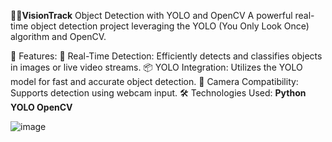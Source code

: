 🕵️‍♂️**VisionTrack**
Object Detection with YOLO and OpenCV
A powerful real-time object detection project leveraging the YOLO (You Only Look Once) algorithm and OpenCV.

🚀 Features:
🎯 Real-Time Detection: Efficiently detects and classifies objects in images or live video streams.
📦 YOLO Integration: Utilizes the YOLO model for fast and accurate object detection.
🎥 Camera Compatibility: Supports detection using webcam input.
🛠️ Technologies Used:
**Python
YOLO
OpenCV**

![image](https://github.com/user-attachments/assets/2c187107-7f48-4700-a1b6-77c55ef84850)

 
